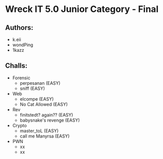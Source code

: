 # Wreck IT 5.0 Junior Category - Final
## Authors:
- k.eii
- wondPing
- 1kazz

## Challs:
- Forensic
  - perpesanan (EASY)
  - sniff (EASY)
- Web
  - elcompe (EASY)
  - No Cat Allowed (EASY)
- Rev
  - finitstedt? again?? (EASY)
  - babysnake's revenge (EASY) 
- Crypto
  - master_toL (EASY)
  - call me Manyrsa (EASY)
- PWN
  -  xx
  -  xx
